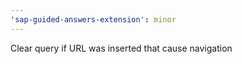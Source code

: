 ```yaml
---
'sap-guided-answers-extension': minor
---
```


Clear query if URL was inserted that cause navigation
